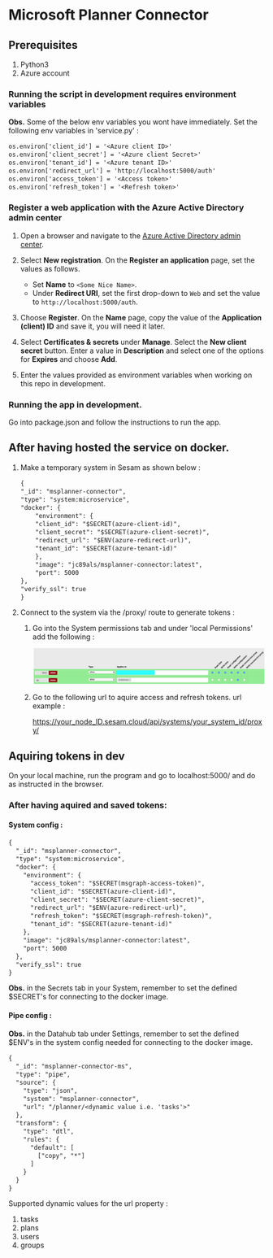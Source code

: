 # Microsoft Planner Connector

## Prerequisites

1. Python3
2. Azure account

### Running the script in development requires environment variables
**Obs.** Some of the below env variables you wont have immediately.
Set the following env variables in 'service.py' :

```
os.environ['client_id'] = '<Azure client ID>'
os.environ['client_secret'] = '<Azure client Secret>'
os.environ['tenant_id'] = '<Azure tenant ID>'
os.environ['redirect_url'] = 'http://localhost:5000/auth'
os.environ['access_token'] = '<Access token>'
os.environ['refresh_token'] = '<Refresh token>'
```

### Register a web application with the Azure Active Directory admin center

1. Open a browser and navigate to the [Azure Active Directory admin center](https://aad.portal.azure.com).

2. Select **New registration**. On the **Register an application** page, set the values as follows.

    - Set **Name** to `<Some Nice Name>`.
    - Under **Redirect URI**, set the first drop-down to `Web` and set the value to `http://localhost:5000/auth`.

3. Choose **Register**. On the **Name** page, copy the value of the **Application (client) ID** and save it, you will need it later.

4. Select **Certificates & secrets** under **Manage**. Select the **New client secret** button. Enter a value in **Description** and select one of the options for **Expires** and choose **Add**.

5. Enter the values provided as environment variables when working on this repo in development.

### Running the app in development.

Go into package.json and follow the instructions to run the app.

## After having hosted the service on docker.

1. Make a temporary system in Sesam as shown below :
    ```
    {
    "_id": "msplanner-connector",
    "type": "system:microservice",
    "docker": {
        "environment": {
        "client_id": "$SECRET(azure-client-id)",
        "client_secret": "$SECRET(azure-client-secret)",
        "redirect_url": "$ENV(azure-redirect-url)",
        "tenant_id": "$SECRET(azure-tenant-id)"
        },
        "image": "jc89als/msplanner-connector:latest",
        "port": 5000
    },
    "verify_ssl": true
    }
    ```

2. Connect to the system via the /proxy/ route to generate tokens :

    1. Go into the System permissions tab and under 'local Permissions' add the following :

        ![Permissions](Permissions.png)

    2. Go to the following url to aquire access and refresh tokens.
        url example :

        https://your_node_ID.sesam.cloud/api/systems/your_system_id/proxy/

## Aquiring tokens in dev

On your local machine, run the program and go to localhost:5000/ and do as instructed in the browser.

### After having aquired and saved tokens:

#### System config :
```
{
  "_id": "msplanner-connector",
  "type": "system:microservice",
  "docker": {
    "environment": {
      "access_token": "$SECRET(msgraph-access-token)",
      "client_id": "$SECRET(azure-client-id)",
      "client_secret": "$SECRET(azure-client-secret)",
      "redirect_url": "$ENV(azure-redirect-url)",
      "refresh_token": "$SECRET(msgraph-refresh-token)",
      "tenant_id": "$SECRET(azure-tenant-id)"
    },
    "image": "jc89als/msplanner-connector:latest",
    "port": 5000
  },
  "verify_ssl": true
}

```
**Obs.** in the Secrets tab in your System, remember to set the defined $SECRET's for connecting to the docker image.

#### Pipe config :

**Obs.** in the Datahub tab under Settings, remember to set the defined $ENV's in the system config needed for connecting to the docker image.
```
{
  "_id": "msplanner-connector-ms",
  "type": "pipe",
  "source": {
    "type": "json",
    "system": "msplanner-connector",
    "url": "/planner/<dynamic value i.e. 'tasks'>"
  },
  "transform": {
    "type": "dtl",
    "rules": {
      "default": [
        ["copy", "*"]
      ]
    }
  }
}
```

Supported dynamic values for the url property :
1. tasks
2. plans
3. users
4. groups